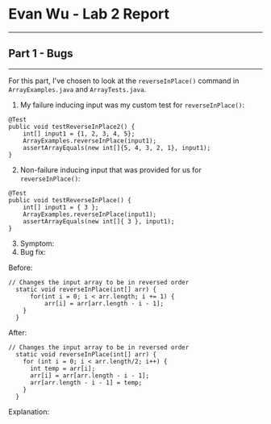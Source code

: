 # Evan Wu - Lab 2 Report
---
## Part 1 - Bugs
---
For this part, I've chosen to look at the `reverseInPlace()` command in `ArrayExamples.java` and `ArrayTests.java`.

1. My failure inducing input was my custom test for `reverseInPlace()`:
```
@Test
public void testReverseInPlace2() {
    int[] input1 = {1, 2, 3, 4, 5};
    ArrayExamples.reverseInPlace(input1);
    assertArrayEquals(new int[]{5, 4, 3, 2, 1}, input1);
}
```
2. Non-failure inducing input that was provided for us for `reverseInPlace()`:
```
@Test 
public void testReverseInPlace() {
    int[] input1 = { 3 };
    ArrayExamples.reverseInPlace(input1);
    assertArrayEquals(new int[]{ 3 }, input1);
}
```
3. Symptom:
4. Bug fix:


Before:
```
// Changes the input array to be in reversed order
  static void reverseInPlace(int[] arr) {
	  for(int i = 0; i < arr.length; i += 1) {
		  arr[i] = arr[arr.length - i - 1];
    }
  }
```
After:
```
// Changes the input array to be in reversed order
  static void reverseInPlace(int[] arr) {
    for (int i = 0; i < arr.length/2; i++) {
      int temp = arr[i];
      arr[i] = arr[arr.length - i - 1];
      arr[arr.length - i - 1] = temp;
    }
  }
```
Explanation:

